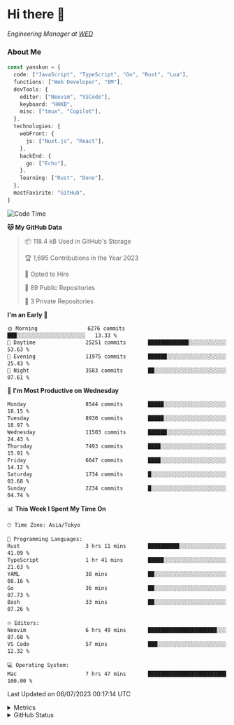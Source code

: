 # Hi there&nbsp;:wave:

<!-- ![Alt text](https://spotify-recently-played-readme.vercel.app/api?user=31kynbuubkiu3r4qh4hjuaglhfay) -->

_Engineering Manager at [WED](https://github.com/wedinc)_

### About Me

```ts
const yanskun = {
  code: ["JavaScript", "TypeScript", "Go", "Rust", "Lua"],
  functions: ["Web Developer", "EM"],
  devTools: {
    editor: ["Neovim", "VSCode"],
    keyboard: "HHKB",
    misc: ["tmux", "Copilot"],
  },
  technologies: {
    webFront: {
      js: ["Nuxt.js", "React"],
    },
    backEnd: {
      go: ["Echo"],
    },
    learning: ["Rust", "Deno"],
  },
  mostFavirite: "GitHub",
}
```

<!--START_SECTION:waka-->
![Code Time](http://img.shields.io/badge/Code%20Time-355%20hrs%2035%20mins-blue)

**🐱 My GitHub Data** 

> 📦 118.4 kB Used in GitHub's Storage 
 > 
> 🏆 1,695 Contributions in the Year 2023
 > 
> 💼 Opted to Hire
 > 
> 📜 89 Public Repositories 
 > 
> 🔑 3 Private Repositories 
 > 
**I'm an Early 🐤** 

```text
🌞 Morning                6276 commits        ███░░░░░░░░░░░░░░░░░░░░░░   13.33 % 
🌆 Daytime                25251 commits       █████████████░░░░░░░░░░░░   53.63 % 
🌃 Evening                11975 commits       ██████░░░░░░░░░░░░░░░░░░░   25.43 % 
🌙 Night                  3583 commits        ██░░░░░░░░░░░░░░░░░░░░░░░   07.61 % 
```
📅 **I'm Most Productive on Wednesday** 

```text
Monday                   8544 commits        █████░░░░░░░░░░░░░░░░░░░░   18.15 % 
Tuesday                  8930 commits        █████░░░░░░░░░░░░░░░░░░░░   18.97 % 
Wednesday                11503 commits       ██████░░░░░░░░░░░░░░░░░░░   24.43 % 
Thursday                 7493 commits        ████░░░░░░░░░░░░░░░░░░░░░   15.91 % 
Friday                   6647 commits        ████░░░░░░░░░░░░░░░░░░░░░   14.12 % 
Saturday                 1734 commits        █░░░░░░░░░░░░░░░░░░░░░░░░   03.68 % 
Sunday                   2234 commits        █░░░░░░░░░░░░░░░░░░░░░░░░   04.74 % 
```


📊 **This Week I Spent My Time On** 

```text
🕑︎ Time Zone: Asia/Tokyo

💬 Programming Languages: 
Rust                     3 hrs 11 mins       ██████████░░░░░░░░░░░░░░░   41.09 % 
TypeScript               1 hr 41 mins        █████░░░░░░░░░░░░░░░░░░░░   21.63 % 
YAML                     38 mins             ██░░░░░░░░░░░░░░░░░░░░░░░   08.16 % 
Go                       36 mins             ██░░░░░░░░░░░░░░░░░░░░░░░   07.73 % 
Bash                     33 mins             ██░░░░░░░░░░░░░░░░░░░░░░░   07.26 % 

🔥 Editors: 
Neovim                   6 hrs 49 mins       ██████████████████████░░░   87.68 % 
VS Code                  57 mins             ███░░░░░░░░░░░░░░░░░░░░░░   12.32 % 

💻 Operating System: 
Mac                      7 hrs 47 mins       █████████████████████████   100.00 % 
```


 Last Updated on 06/07/2023 00:17:14 UTC
<!--END_SECTION:waka-->

<details>
  <summary>Metrics</summary>
  <img src="https://github.com/yanskun/yanskun/blob/main/github-metrics.svg" alt="Metrics">
</details>

<details>
  <summary>GitHub Status</summary>
  <picture>
    <source media="(prefers-color-scheme: dark)" srcset="https://raw.githubusercontent.com/yanskun/yanskun/master/profile-summary-card-output/nord_dark/0-profile-details.svg">
   <img src="https://raw.githubusercontent.com/yanskun/yanskun/master/profile-summary-card-output/default/0-profile-details.svg">
  </picture>
  <br>
  <picture>
    <source media="(prefers-color-scheme: dark)" srcset="https://raw.githubusercontent.com/yanskun/yanskun/master/profile-summary-card-output/nord_dark/1-repos-per-language.svg">
   <img src="https://raw.githubusercontent.com/yanskun/yanskun/master/profile-summary-card-output/default/1-repos-per-language.svg">
  </picture>
  <picture>
    <source media="(prefers-color-scheme: dark)" srcset="https://raw.githubusercontent.com/yanskun/yanskun/master/profile-summary-card-output/nord_dark/2-most-commit-language.svg">
   <img src="https://raw.githubusercontent.com/yanskun/yanskun/master/profile-summary-card-output/default/2-most-commit-language.svg">
  </picture>
  <br>
  <picture>
    <source media="(prefers-color-scheme: dark)" srcset="https://raw.githubusercontent.com/yanskun/yanskun/master/profile-summary-card-output/nord_dark/3-stats.svg">
   <img src="https://raw.githubusercontent.com/yanskun/yanskun/master/profile-summary-card-output/default/3-stats.svg">
  </picture>
  <picture>
    <source media="(prefers-color-scheme: dark)" srcset="https://raw.githubusercontent.com/yanskun/yanskun/master/profile-summary-card-output/nord_dark/4-productive-time.svg">
   <img src="https://raw.githubusercontent.com/yanskun/yanskun/master/profile-summary-card-output/default/4-productive-time.svg">
  </picture>
</details>
